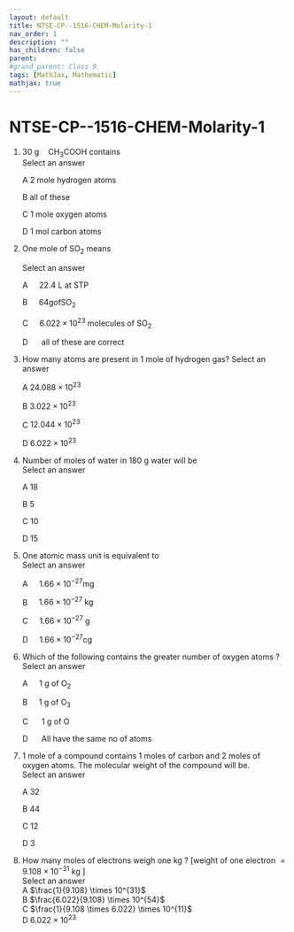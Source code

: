```yaml
---
layout: default
title: NTSE-CP--1516-CHEM-Molarity-1
nav_order: 1
description: ""
has_children: false
parent: 
#grand_parent: Class 9
tags: [MathJax, Mathematic]
mathjax: true
---
```

# NTSE-CP--1516-CHEM-Molarity-1
1. $30 \mathrm{~g} \quad \mathrm{CH}_3 \mathrm{COOH}$ contains  
   Select an answer

   A 2 mole hydrogen atoms

   B all of these

   C 1 mole oxygen atoms

   D 1 mol carbon atoms

1. One mole of $\mathrm{SO}_2$ means

   Select an answer

   A $\quad 22.4 \mathrm{~L}$ at STP

   B $\quad64 \mathrm{gofSO}_2$

   C $\quad6.022 \times 10^{23}$ molecules of $\mathrm{SO}_2$

   D $\quad$ all of these are correct

2. How many atoms are present in 1 mole of hydrogen gas? 
  Select an answer

   A $24.088 \times 10^{23}$

   B $3.022 \times 10^{23}$

   C $12.044 \times 10^{23}$

   D $6.022 \times 10^{23}$

4. Number of moles of water in 180 g water will be  
   Select an answer

   A 18

   B 5

   C 10

   D 15

5. One atomic mass unit is equivalent to  
   Select an answer

   A $\quad 1.66 \times 10^{-27} \mathrm{mg}$

   B $\quad 1.66 \times 10^{-27} \mathrm{~kg}$

   C $\quad 1.66 \times 10^{-27} \mathrm{~g}$

   D $\quad 1.66 \times 10^{-27} \mathrm{cg}$

6. Which of the following contains the greater number of oxygen atoms ?  
   Select an answer

   A $\quad 1 \mathrm{~g}$ of $\mathrm{O}_2$

   B $\quad 1 \mathrm{~g}$ of $\mathrm{O}_3$

   C $\quad$ 1 g of O

   D $\quad$ All have the same no of atoms

8. 1 mole of a compound contains 1 moles of carbon and 2 moles of oxygen atoms. The molecular weight of the compound will be.  
  Select an answer

   A 32

   B 44

   C 12

   D 3

9. How many moles of electrons weigh one kg ? [weight of one electron $=9.108 \times 10^{-31} \mathrm{~kg}$ ]  
  Select an answer  
  A $\frac{1}{9.108} \times 10^{31}$  
  B $\frac{6.022}{9.108} \times 10^{54}$  
  C $\frac{1}{9.108 \times 6.022} \times 10^{11}$  
  D $6.022 \times 10^{23}$

